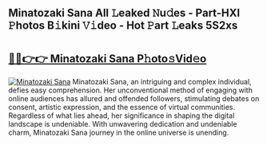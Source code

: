 ## Minatozaki Sana All 𝙻eaked 𝙽u𝚍es - Part-HXl 𝙿hotos B𝚒kini 𝚅𝚒deo - Hot 𝙿art 𝙻eaks 5S2xs

# <h2><a href="http://ld0dqd.urlbe.top/?page=Minatozaki+Sana">🔗🔗👉👉 Minatozaki Sana P𝚑oto𝚜Vid𝚎o</a></h2>

[![Minatozaki Sana](https://i.imgur.com/eBuTRDB.gif)](http://ld0dqd.urlbe.top/?page=Minatozaki+Sana)
Minatozaki Sana, an intriguing and complex individual, defies easy comprehension. Her unconventional method of engaging with online audiences has allured and offended followers, stimulating debates on consent, artistic expression, and the essence of virtual communities. Regardless of what lies ahead, her significance in shaping the digital landscape is undeniable. With unwavering dedication and undeniable charm, Minatozaki Sana journey in the online universe is unending.
